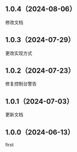 ## 1.0.4（2024-08-06）
修改文档
## 1.0.3（2024-07-29）
更改实现方式
## 1.0.2（2024-07-23）
修复控制台警告
## 1.0.1（2024-07-03）
更新文档
## 1.0.0（2024-06-13）
first
